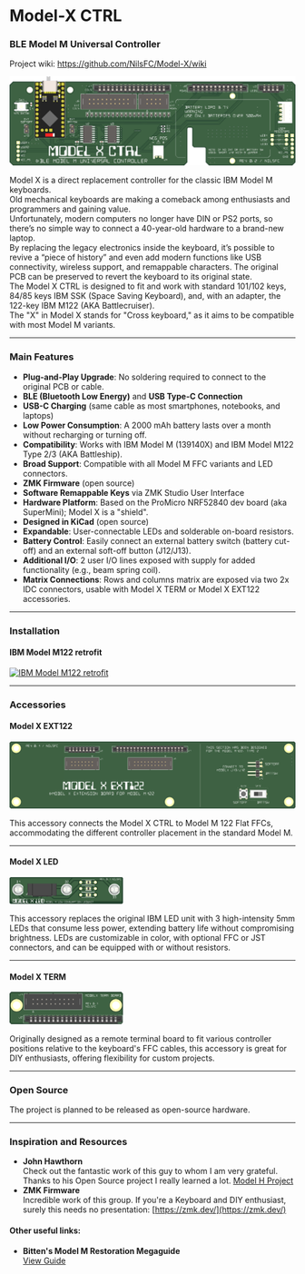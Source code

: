 # **Model-X CTRL**
### **BLE Model M Universal Controller**
Project wiki: https://github.com/NilsFC/Model-X/wiki

![Model X](./Pics/Resources/Model%20X%20CTRL%20(Int.Batt.SW)_16b.png)

Model X is a direct replacement controller for the classic IBM Model M keyboards.<br>
Old mechanical keyboards are making a comeback among enthusiasts and programmers and gaining value.<br>
Unfortunately, modern computers no longer have DIN or PS2 ports, so there’s no simple way to connect a 40-year-old hardware to a brand-new laptop.<br>
By replacing the legacy electronics inside the keyboard, it’s possible to revive a “piece of history” and even add modern functions like USB connectivity, wireless support, and remappable characters. The original PCB can be preserved to revert the keyboard to its original state.<br>
The Model X CTRL is designed to fit and work with standard 101/102 keys, 84/85 keys IBM SSK (Space Saving Keyboard), and, with an adapter, the 122-key IBM M122 (AKA Battlecruiser).<br>
The "X" in Model X stands for "Cross keyboard," as it aims to be compatible with most Model M variants.

---

### **Main Features**
  - **Plug-and-Play Upgrade**: No soldering required to connect to the original PCB or cable.
  - **BLE (Bluetooth Low Energy)** and **USB Type-C Connection**
  - **USB-C Charging** (same cable as most smartphones, notebooks, and laptops)
  - **Low Power Consumption**: A 2000 mAh battery lasts over a month without recharging or turning off.
  - **Compatibility**: Works with IBM Model M (139140X) and IBM Model M122 Type 2/3 (AKA Battleship).
  - **Broad Support**: Compatible with all Model M FFC variants and LED connectors.
  - **ZMK Firmware** (open source)
  - **Software Remappable Keys** via ZMK Studio User Interface
  - **Hardware Platform**: Based on the ProMicro NRF52840 dev board (aka SuperMini); Model X is a "shield".
  - **Designed in KiCad** (open source)
  - **Expandable**: User-connectable LEDs and solderable on-board resistors.
  - **Battery Control**: Easily connect an external battery switch (battery cut-off) and an external soft-off button (J12/J13).
  - **Additional I/O**: 2 user I/O lines exposed with supply for added functionality (e.g., beam spring coil).
  - **Matrix Connections**: Rows and columns matrix are exposed via two 2x IDC connectors, usable with Model X TERM or Model X EXT122 accessories.

---

### **Installation**
#### **IBM Model M122 retrofit**  

[![IBM Model M122 retrofit](https://img.youtube.com/vi/8x1GVP27KWM/0.jpg)](https://www.youtube.com/watch?v=8x1GVP27KWM)

---

### **Accessories**

#### **Model X EXT122**  
<img src="./Pics/Resources/Model%20X%20EXT122%20(J7%202x07)_16b.png" alt="Model X EXT122" width="600">

This accessory connects the Model X CTRL to Model M 122 Flat FFCs, accommodating the different controller placement in the standard Model M.

---

#### **Model X LED**  
<img src="./Pics/Resources/Model%20X%20LED_16b.png" alt="Model X LED" width="200">

This accessory replaces the original IBM LED unit with 3 high-intensity 5mm LEDs that consume less power, extending battery life without compromising brightness. LEDs are customizable in color, with optional FFC or JST connectors, and can be equipped with or without resistors.

---

#### **Model X TERM**  
<img src="./Pics/Resources/Model%20X%20TERM_16b.png" alt="Model X TERM" width="200">

Originally designed as a remote terminal board to fit various controller positions relative to the keyboard's FFC cables, this accessory is great for DIY enthusiasts, offering flexibility for custom projects.

---

### **Open Source**
The project is planned to be released as open-source hardware.

---

### **Inspiration and Resources**

- **John Hawthorn**  
Check out the fantastic work of this guy to whom I am very grateful. Thanks to his Open Source project I really learned a lot.  [Model H Project](https://modelh.club/)  
- **ZMK Firmware**  
Incredible work of this group. If you're a Keyboard and DIY enthusiast, surely this needs no presentation: [https://zmk.dev/](https://zmk.dev/)  

#### Other useful links:
- **Bitten's Model M Restoration Megaguide**  
  [View Guide](https://photos.google.com/share/AF1QipOkRh4Wn0OBdTQppsHGt_hizKJ_D73hiwTTOsZsvn9ZJFifN0-klXLtLuJNfa2Axg?pli=1&key=OENXSXY5NVk3alZDZ0dCcEMxR05kZHZtaFBqanN3)

